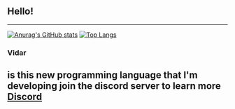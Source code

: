 ## Hello!
-------------------------------------
[![Anurag's GitHub stats](https://github-readme-stats.vercel.app/api?username=Noreen-py&show_icons=true&theme=radical)](https://github.com/anuraghazra/github-readme-stats)
[![Top Langs](https://github-readme-stats.vercel.app/api/top-langs/?username=Noreen-py&layout=compact)](https://github.com/anuraghazra/github-readme-stats)

### Vidar
is this new programming language that I'm developing
join the discord server to learn more
[Discord](https://discord.gg/3zJEWCSQ5Y)
-------------------------------------
